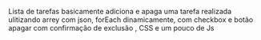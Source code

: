 Lista de tarefas basicamente adiciona e apaga uma tarefa realizada ulitizando arrey com json, forEach dinamicamente, com checkbox e botão apagar com confirmação de exclusão , CSS e um pouco de Js  

